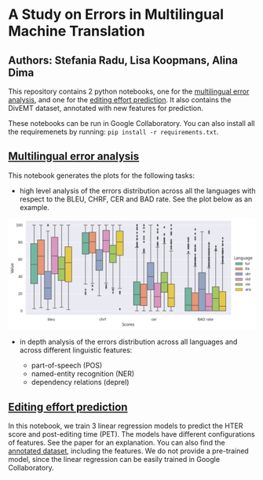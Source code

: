 # A Study on Errors in Multilingual Machine Translation

## Authors: Stefania Radu, Lisa Koopmans, Alina Dima

This repository contains 2 python notebooks, one for the [multilingual error analysis](Error_analysis.ipynb), and one for the [editing effort prediction](Editing_effort_prediction.ipynb). It also contains the DivEMT dataset, annotated with new features for prediction.

These notebooks can be run in Google Collaboratory. You can also install all the requiremenets by running: `pip install -r requirements.txt`.


## [Multilingual error analysis](Error_analysis.ipynb)

This notebook generates the plots for the following tasks:

- high level analysis of the errors distribution across all the languages with respect to the BLEU, CHRF, CER and BAD rate. See the plot below as an example.

![high level analysis of the errors distribution](error_distrib.png)

- in depth analysis of the errors distribution across all languages and across different linguistic features:

    - part-of-speech (POS)
    - named-entity recognition (NER)
    - dependency relations (deprel)


## [Editing effort prediction](Editing_effort_prediction.ipynb)

In this notebook, we train 3 linear regression models to predict the HTER score and post-editing time (PET). The models have different configurations of features. See the paper for an explanation. You can also find the [annotated dataset](dataset_with_features.csv), including the features. We do not provide a pre-trained model, since the linear regression can be easily trained in Google Collaboratory.

